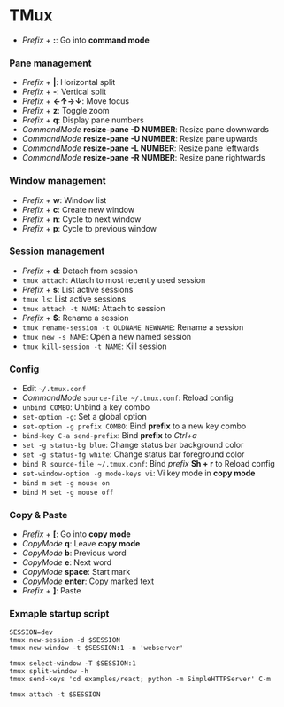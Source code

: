 # TMux

- *Prefix* + **:**: Go into **command mode**

### Pane management
- *Prefix* + **|**: Horizontal split
- *Prefix* + **-**: Vertical split
- *Prefix* + **←↑→↓**: Move focus
- *Prefix* + **z**: Toggle zoom
- *Prefix* + **q**: Display pane numbers
- *CommandMode* **resize-pane -D NUMBER**: Resize pane downwards
- *CommandMode* **resize-pane -U NUMBER**: Resize pane upwards
- *CommandMode* **resize-pane -L NUMBER**: Resize pane leftwards
- *CommandMode* **resize-pane -R NUMBER**: Resize pane rightwards

### Window management
- *Prefix* + **w**: Window list
- *Prefix* + **c**: Create new window
- *Prefix* + **n**: Cycle to next window
- *Prefix* + **p**: Cycle to previous window

### Session management
- *Prefix* + **d**: Detach from session
- ``tmux attach``: Attach to most recently used session
- *Prefix* + **s**: List active sessions
- ``tmux ls``: List active sessions
- ``tmux attach -t NAME``: Attach to session
- *Prefix* + **$**: Rename a session
- ``tmux rename-session -t OLDNAME NEWNAME``: Rename a session
- ``tmux new -s NAME``: Open a new named session
- ``tmux kill-session -t NAME``: Kill session

### Config
- Edit ``~/.tmux.conf``
- *CommandMode* ``source-file ~/.tmux.conf``: Reload config
- ``unbind COMBO``: Unbind a key combo
- ``set-option -g``: Set a global option
- ``set-option -g prefix COMBO``: Bind **prefix** to a new key combo
- ``bind-key C-a send-prefix``: Bind **prefix** to *Ctrl+a*
- ``set -g status-bg blue``: Change status bar background color
- ``set -g status-fg white``: Change status bar foreground color
- ``bind R source-file ~/.tmux.conf``: Bind *prefix* **Sh + r** to Reload config
- ``set-window-option -g mode-keys vi``: Vi key mode in **copy mode**
- ``bind m set -g mouse on``
- ``bind M set -g mouse off``

### Copy & Paste
- *Prefix* + **[**: Go into **copy mode**
- *CopyMode* **q**: Leave **copy mode**
- *CopyMode* **b**: Previous word
- *CopyMode* **e**: Next word
- *CopyMode* **space**: Start mark
- *CopyMode* **enter**: Copy marked text
- *Prefix* + **]**: Paste

### Exmaple startup script
```shell
SESSION=dev
tmux new-session -d $SESSION
tmux new-window -t $SESSION:1 -n 'webserver'

tmux select-window -T $SESSION:1
tmux split-window -h
tmux send-keys 'cd examples/react; python -m SimpleHTTPServer' C-m

tmux attach -t $SESSION
```
